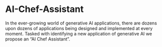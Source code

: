 # AI-Chef-Assistant
 In the ever-growing world of generative AI applications, there are dozens upon dozens of applications being designed and implemented at every moment. Tasked with identifying a new application of generative AI we propose an “AI Chef Assistant”.  
